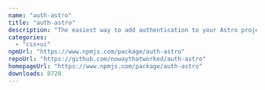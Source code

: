 ```yaml
---
name: "auth-astro"
title: "auth-astro"
description: "The easiest way to add authentication to your Astro project!"
categories:
  - "css+ui"
npmUrl: "https://www.npmjs.com/package/auth-astro"
repoUrl: "https://github.com/nowaythatworked/auth-astro"
homepageUrl: "https://www.npmjs.com/package/auth-astro"
downloads: 8720
---
```

